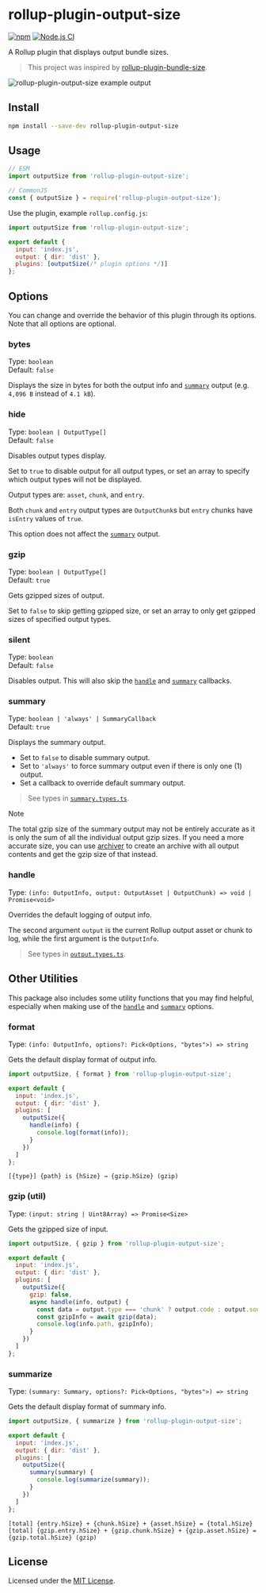 [npm-img]: https://img.shields.io/npm/v/rollup-plugin-output-size.svg
[npm-url]: https://www.npmjs.com/package/rollup-plugin-output-size
[ci-img]: https://github.com/Arnesfield/rollup-plugin-output-size/workflows/Node.js%20CI/badge.svg
[ci-url]: https://github.com/Arnesfield/rollup-plugin-output-size/actions?query=workflow%3A"Node.js+CI"
[preview-img]: https://gist.githubusercontent.com/Arnesfield/0f85b2ddfa1109aec6ed2ec46ee42b03/raw/7cc3b49fc8496cc71db41a0f273871636520a611/preview.png

# rollup-plugin-output-size

[![npm][npm-img]][npm-url]
[![Node.js CI][ci-img]][ci-url]

A Rollup plugin that displays output bundle sizes.

> This project was inspired by [rollup-plugin-bundle-size](https://www.npmjs.com/package/rollup-plugin-bundle-size).

![rollup-plugin-output-size example output][preview-img]

## Install

```sh
npm install --save-dev rollup-plugin-output-size
```

## Usage

```javascript
// ESM
import outputSize from 'rollup-plugin-output-size';

// CommonJS
const { outputSize } = require('rollup-plugin-output-size');
```

Use the plugin, example `rollup.config.js`:

```javascript
import outputSize from 'rollup-plugin-output-size';

export default {
  input: 'index.js',
  output: { dir: 'dist' },
  plugins: [outputSize(/* plugin options */)]
};
```

## Options

You can change and override the behavior of this plugin through its options. Note that all options are optional.

### bytes

Type: `boolean`<br>
Default: `false`

Displays the size in bytes for both the output info and [`summary`](#summary) output (e.g. `4,096 B` instead of `4.1 kB`).

### hide

Type: `boolean | OutputType[]`<br>
Default: `false`

Disables output types display.

Set to `true` to disable output for all output types, or set an array to specify which output types will not be displayed.

Output types are: `asset`, `chunk`, and `entry`.

Both `chunk` and `entry` output types are `OutputChunk`s but `entry` chunks have `isEntry` values of `true`.

This option does not affect the [`summary`](#summary) output.

### gzip

Type: `boolean | OutputType[]`<br>
Default: `true`

Gets gzipped sizes of output.

Set to `false` to skip getting gzipped size, or set an array to only get gzipped sizes of specified output types.

### silent

Type: `boolean`<br>
Default: `false`

Disables output. This will also skip the [`handle`](#handle) and [`summary`](#summary) callbacks.

### summary

Type: `boolean | 'always' | SummaryCallback`<br>
Default: `true`

Displays the summary output.

- Set to `false` to disable summary output.
- Set to `'always'` to force summary output even if there is only one (1) output.
- Set a callback to override default summary output.

> See types in [`summary.types.ts`](src/types/summary.types.ts).

> [!NOTE]
>
> The total gzip size of the summary output may not be entirely accurate as it is only the sum of all the individual output gzip sizes. If you need a more accurate size, you can use [archiver](https://www.npmjs.com/package/archiver) to create an archive with all output contents and get the gzip size of that instead.

### handle

Type: `(info: OutputInfo, output: OutputAsset | OutputChunk) => void | Promise<void>`

Overrides the default logging of output info.

The second argument `output` is the current Rollup output asset or chunk to log, while the first argument is the `OutputInfo`.

> See types in [`output.types.ts`](src/types/output.types.ts).

## Other Utilities

This package also includes some utility functions that you may find helpful, especially when making use of the [`handle`](#handle) and [`summary`](#summary) options.

### format

Type: `(info: OutputInfo, options?: Pick<Options, "bytes">) => string`

Gets the default display format of output info.

```javascript
import outputSize, { format } from 'rollup-plugin-output-size';

export default {
  input: 'index.js',
  output: { dir: 'dist' },
  plugins: [
    outputSize({
      handle(info) {
        console.log(format(info));
      }
    })
  ]
};
```

```text
[{type}] {path} is {hSize} → {gzip.hSize} (gzip)
```

### gzip (util)

Type: `(input: string | Uint8Array) => Promise<Size>`

Gets the gzipped size of input.

```javascript
import outputSize, { gzip } from 'rollup-plugin-output-size';

export default {
  input: 'index.js',
  output: { dir: 'dist' },
  plugins: [
    outputSize({
      gzip: false,
      async handle(info, output) {
        const data = output.type === 'chunk' ? output.code : output.source;
        const gzipInfo = await gzip(data);
        console.log(info.path, gzipInfo);
      }
    })
  ]
};
```

### summarize

Type: `(summary: Summary, options?: Pick<Options, "bytes">) => string`

Gets the default display format of summary info.

```javascript
import outputSize, { summarize } from 'rollup-plugin-output-size';

export default {
  input: 'index.js',
  output: { dir: 'dist' },
  plugins: [
    outputSize({
      summary(summary) {
        console.log(summarize(summary));
      }
    })
  ]
};
```

```text
[total] {entry.hSize} + {chunk.hSize} + {asset.hSize} = {total.hSize}
[total] {gzip.entry.hSize} + {gzip.chunk.hSize} + {gzip.asset.hSize} = {gzip.total.hSize} (gzip)
```

## License

Licensed under the [MIT License](LICENSE).
